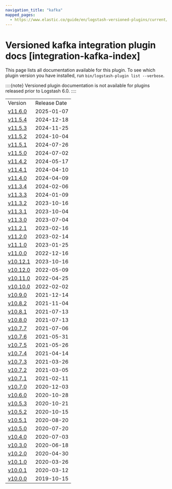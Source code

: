 ```yaml
---
navigation_title: "kafka"
mapped_pages:
  - https://www.elastic.co/guide/en/logstash-versioned-plugins/current/integration-kafka-index.html
---
```


# Versioned kafka integration plugin docs [integration-kafka-index]


This page lists all documentation available for this plugin.  To see which plugin version you have installed, run `bin/logstash-plugin list --verbose`.

::::{note}
Versioned plugin documentation is not available for plugins released prior to Logstash 6.0.
::::


|     |     |
| --- | --- |
| Version | Release Date |
| [v11.6.0](v11-6-0-plugins-integrations-kafka.md) | 2025-01-07 |
| [v11.5.4](v11-5-4-plugins-integrations-kafka.md) | 2024-12-18 |
| [v11.5.3](v11-5-3-plugins-integrations-kafka.md) | 2024-11-25 |
| [v11.5.2](v11-5-2-plugins-integrations-kafka.md) | 2024-10-04 |
| [v11.5.1](v11-5-1-plugins-integrations-kafka.md) | 2024-07-26 |
| [v11.5.0](v11-5-0-plugins-integrations-kafka.md) | 2024-07-02 |
| [v11.4.2](v11-4-2-plugins-integrations-kafka.md) | 2024-05-17 |
| [v11.4.1](v11-4-1-plugins-integrations-kafka.md) | 2024-04-10 |
| [v11.4.0](v11-4-0-plugins-integrations-kafka.md) | 2024-04-09 |
| [v11.3.4](v11-3-4-plugins-integrations-kafka.md) | 2024-02-06 |
| [v11.3.3](v11-3-3-plugins-integrations-kafka.md) | 2024-01-09 |
| [v11.3.2](v11-3-2-plugins-integrations-kafka.md) | 2023-10-16 |
| [v11.3.1](v11-3-1-plugins-integrations-kafka.md) | 2023-10-04 |
| [v11.3.0](v11-3-0-plugins-integrations-kafka.md) | 2023-07-04 |
| [v11.2.1](v11-2-1-plugins-integrations-kafka.md) | 2023-02-16 |
| [v11.2.0](v11-2-0-plugins-integrations-kafka.md) | 2023-02-14 |
| [v11.1.0](v11-1-0-plugins-integrations-kafka.md) | 2023-01-25 |
| [v11.0.0](v11-0-0-plugins-integrations-kafka.md) | 2022-12-16 |
| [v10.12.1](v10-12-1-plugins-integrations-kafka.md) | 2023-10-16 |
| [v10.12.0](v10-12-0-plugins-integrations-kafka.md) | 2022-05-09 |
| [v10.11.0](v10-11-0-plugins-integrations-kafka.md) | 2022-04-25 |
| [v10.10.0](v10-10-0-plugins-integrations-kafka.md) | 2022-02-02 |
| [v10.9.0](v10-9-0-plugins-integrations-kafka.md) | 2021-12-14 |
| [v10.8.2](v10-8-2-plugins-integrations-kafka.md) | 2021-11-04 |
| [v10.8.1](v10-8-1-plugins-integrations-kafka.md) | 2021-07-13 |
| [v10.8.0](v10-8-0-plugins-integrations-kafka.md) | 2021-07-13 |
| [v10.7.7](v10-7-7-plugins-integrations-kafka.md) | 2021-07-06 |
| [v10.7.6](v10-7-6-plugins-integrations-kafka.md) | 2021-05-31 |
| [v10.7.5](v10-7-5-plugins-integrations-kafka.md) | 2021-05-26 |
| [v10.7.4](v10-7-4-plugins-integrations-kafka.md) | 2021-04-14 |
| [v10.7.3](v10-7-3-plugins-integrations-kafka.md) | 2021-03-26 |
| [v10.7.2](v10-7-2-plugins-integrations-kafka.md) | 2021-03-05 |
| [v10.7.1](v10-7-1-plugins-integrations-kafka.md) | 2021-02-11 |
| [v10.7.0](v10-7-0-plugins-integrations-kafka.md) | 2020-12-03 |
| [v10.6.0](v10-6-0-plugins-integrations-kafka.md) | 2020-10-28 |
| [v10.5.3](v10-5-3-plugins-integrations-kafka.md) | 2020-10-21 |
| [v10.5.2](v10-5-2-plugins-integrations-kafka.md) | 2020-10-15 |
| [v10.5.1](v10-5-1-plugins-integrations-kafka.md) | 2020-08-20 |
| [v10.5.0](v10-5-0-plugins-integrations-kafka.md) | 2020-07-20 |
| [v10.4.0](v10-4-0-plugins-integrations-kafka.md) | 2020-07-03 |
| [v10.3.0](v10-3-0-plugins-integrations-kafka.md) | 2020-06-18 |
| [v10.2.0](v10-2-0-plugins-integrations-kafka.md) | 2020-04-30 |
| [v10.1.0](v10-1-0-plugins-integrations-kafka.md) | 2020-03-26 |
| [v10.0.1](v10-0-1-plugins-integrations-kafka.md) | 2020-03-12 |
| [v10.0.0](v10-0-0-plugins-integrations-kafka.md) | 2019-10-15 |














































